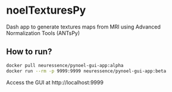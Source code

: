 # noelTexturesPy
Dash app to generate textures maps from MRI using Advanced Normalization Tools (ANTsPy)


## How to run?
```bash
docker pull neuressence/pynoel-gui-app:alpha
docker run --rm -p 9999:9999 neuressence/pynoel-gui-app:beta
```

Access the GUI at http://localhost:9999
